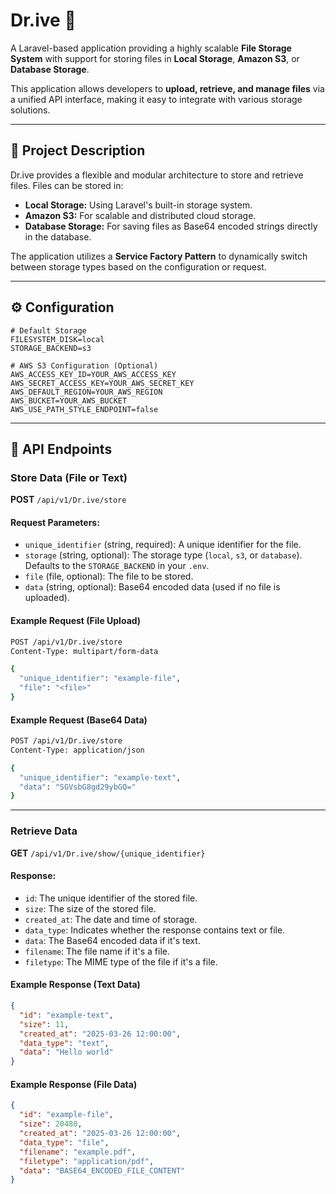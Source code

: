 # Dr.ive 📂
A Laravel-based application providing a highly scalable **File Storage System** with support for storing files in **Local Storage**, **Amazon S3**, or **Database Storage**.

This application allows developers to **upload, retrieve, and manage files** via a unified API interface, making it easy to integrate with various storage solutions.

---

## 📌 Project Description
Dr.ive provides a flexible and modular architecture to store and retrieve files. Files can be stored in:

- **Local Storage:** Using Laravel's built-in storage system.
- **Amazon S3:** For scalable and distributed cloud storage.
- **Database Storage:** For saving files as Base64 encoded strings directly in the database.

The application utilizes a **Service Factory Pattern** to dynamically switch between storage types based on the configuration or request.

---

## ⚙️ Configuration

```env
# Default Storage
FILESYSTEM_DISK=local
STORAGE_BACKEND=s3

# AWS S3 Configuration (Optional)
AWS_ACCESS_KEY_ID=YOUR_AWS_ACCESS_KEY
AWS_SECRET_ACCESS_KEY=YOUR_AWS_SECRET_KEY
AWS_DEFAULT_REGION=YOUR_AWS_REGION
AWS_BUCKET=YOUR_AWS_BUCKET
AWS_USE_PATH_STYLE_ENDPOINT=false
```

---

## 📌 API Endpoints

### Store Data (File or Text)

**POST** `/api/v1/Dr.ive/store`

#### Request Parameters:
- `unique_identifier` (string, required): A unique identifier for the file.
- `storage` (string, optional): The storage type (`local`, `s3`, or `database`). Defaults to the `STORAGE_BACKEND` in your `.env`.
- `file` (file, optional): The file to be stored.
- `data` (string, optional): Base64 encoded data (used if no file is uploaded).

#### Example Request (File Upload)
```bash
POST /api/v1/Dr.ive/store
Content-Type: multipart/form-data

{
  "unique_identifier": "example-file",
  "file": "<file>"
}
```

#### Example Request (Base64 Data)
```bash
POST /api/v1/Dr.ive/store
Content-Type: application/json

{
  "unique_identifier": "example-text",
  "data": "SGVsbG8gd29ybGQ="
}
```

---

### Retrieve Data

**GET** `/api/v1/Dr.ive/show/{unique_identifier}`

#### Response:
- `id`: The unique identifier of the stored file.
- `size`: The size of the stored file.
- `created_at`: The date and time of storage.
- `data_type`: Indicates whether the response contains text or file.
- `data`: The Base64 encoded data if it's text.
- `filename`: The file name if it's a file.
- `filetype`: The MIME type of the file if it's a file.

#### Example Response (Text Data)
```json
{
  "id": "example-text",
  "size": 11,
  "created_at": "2025-03-26 12:00:00",
  "data_type": "text",
  "data": "Hello world"
}
```

#### Example Response (File Data)
```json
{
  "id": "example-file",
  "size": 20480,
  "created_at": "2025-03-26 12:00:00",
  "data_type": "file",
  "filename": "example.pdf",
  "filetype": "application/pdf",
  "data": "BASE64_ENCODED_FILE_CONTENT"
}
